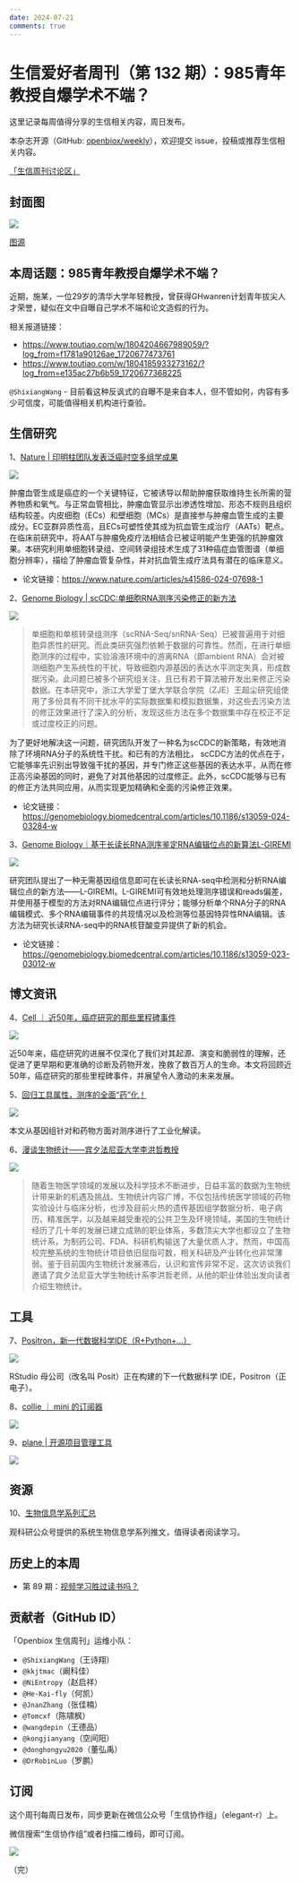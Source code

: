 ```yaml
---
date: 2024-07-21
comments: true
---
```


# 生信爱好者周刊（第 132 期）：985青年教授自爆学术不端？

这里记录每周值得分享的生信相关内容，周日发布。

本杂志开源（GitHub: [openbiox/weekly](https://github.com/openbiox/weekly)），欢迎提交 issue，投稿或推荐生信相关内容。

[「生信周刊讨论区」](https://github.com/openbiox/weekly/discussions)

## 封面图

![](https://cdn.jsdelivr.net/gh/shixiangwang/cdn/img/image-20240721232401819.png)

[图源](https://centuryofbio.com/p/summer-hiatus)

## 本周话题：985青年教授自爆学术不端？

近期，施某，一位29岁的清华大学年轻教授，曾获得GHwanren计划青年拔尖人才荣誉，疑似在文中自曝自己学术不端和论文造假的行为。

相关报道链接：

- https://www.toutiao.com/w/1804204667989059/?log_from=f1781a90126ae_1720677473761
- https://www.toutiao.com/w/1804185933273162/?log_from=e135ac27b6b59_1720677368225

`@ShixiangWang` - 目前看这种反讽式的自曝不是来自本人，但不管如何，内容有多少可信度，可能值得相关机构进行查验。

## 生信研究

1、[Nature | 印明柱团队发表泛癌时空多组学成果](https://mp.weixin.qq.com/s/Zb8SoPja9Z6fI0BBhB8YUg)

![](https://cdn.jsdelivr.net/gh/shixiangwang/cdn/img/image-20240721232456807.png)

肿瘤血管生成是癌症的一个关键特征，它被诱导以帮助肿瘤获取维持生长所需的营养物质和氧气。与正常血管相比，肿瘤血管显示出渗透性增加、形态不规则且组织结构较差。内皮细胞（ECs）和壁细胞（MCs）是直接参与肿瘤血管生成的主要成分。EC亚群异质性高，且ECs可塑性使其成为抗血管生成治疗（AATs）靶点。在临床前研究中，将AAT与肿瘤免疫疗法相结合已被证明能产生更强的抗肿瘤效果。本研究利用单细胞转录组、空间转录组技术生成了31种癌症血管图谱（单细胞分辨率），描绘了肿瘤血管复杂性，并对抗血管生成疗法具有潜在的临床意义。

- 论文链接：https://www.nature.com/articles/s41586-024-07698-1

2、[Genome Biology | scCDC:单细胞RNA测序污染修正的新方法](https://mp.weixin.qq.com/s/3E3u1xEIiyUoSXqtgQ0Bag)

![](https://cdn.jsdelivr.net/gh/shixiangwang/cdn/img/image-20240721232542381.png)

>单细胞和单核转录组测序（scRNA-Seq/snRNA-Seq）已被普遍用于对细胞异质性的研究。而此类研究强烈依赖于数据的可靠性。然而，在进行单细胞测序的过程中，实验溶液环境中的游离RNA（即ambient RNA）会对被测细胞产生系统性的干扰，导致细胞内源基因的表达水平测定失真，形成数据污染。此问题已被多个研究组关注，且已有若干算法被开发出来修正污染数据。在本研究中，浙江大学爱丁堡大学联合学院（ZJE）王超尘研究组使用了多份具有不同干扰水平的实际数据集和模拟数据集，对这些去污染方法的修正效果进行了深入的分析，发现这些方法在多个数据集中存在校正不足或过度校正的问题。

为了更好地解决这一问题，研究团队开发了一种名为scCDC的新策略，有效地消除了环境RNA分子的系统性干扰。和已有的方法相比， scCDC方法的优点在于，它能够率先识别出导致强干扰的基因，并专门修正这些基因的表达水平，从而在修正高污染基因的同时，避免了对其他基因的过度修正。此外，scCDC能够与已有的修正方法共同应用，从而实现更加精确和全面的污染修正效果。

- 论文链接：https://genomebiology.biomedcentral.com/articles/10.1186/s13059-024-03284-w

3、[Genome Biology｜基于长读长RNA测序鉴定RNA编辑位点的新算法L-GIREMI](https://mp.weixin.qq.com/s/7KaflLeNjrZ4XZXcJbgx0g)

![](https://cdn.jsdelivr.net/gh/shixiangwang/cdn/img/image-20240721232626449.png)

研究团队提出了一种无需基因组信息即可在长读长RNA-seq中检测和分析RNA编辑位点的新方法——L-GIREMI。L-GIREMI可有效地处理测序错误和reads偏差，并使用基于模型的方法对RNA编辑位点进行评分；能够分析单个RNA分子的RNA编辑模式、多个RNA编辑事件的共现情况以及检测等位基因特异性RNA编辑。该方法为研究长读RNA-seq中的RNA核苷酸变异提供了新的机会。

- 论文链接：https://genomebiology.biomedcentral.com/articles/10.1186/s13059-023-03012-w



## 博文资讯

4、[Cell ｜ 近50年，癌症研究的那些里程碑事件](https://mp.weixin.qq.com/s/Cmjei-h5iMfKKB4JxdlQzg)

![](https://cdn.jsdelivr.net/gh/shixiangwang/cdn/img/image-20240721232653963.png)

近50年来，癌症研究的进展不仅深化了我们对其起源、演变和脆弱性的理解，还促进了更早期和更准确的诊断及药物开发，挽救了数百万人的生命。本文将回顾近50年，癌症研究的那些里程碑事件，并展望令人激动的未来发展。

5、[回归工具属性，测序的全面“药”化！](https://mp.weixin.qq.com/s/5FJhGm_PhLRfLBKsE0KI5A)

![](https://cdn.jsdelivr.net/gh/shixiangwang/cdn/img/image-20240721232721882.png)

本文从基因组针对和药物方面对测序进行了工业化解读。

6、[漫谈生物统计——宾夕法尼亚大学李洪哲教授](https://mp.weixin.qq.com/s/8NG5tiL9tQjFZh4Gu10c-A)

![](https://cdn.jsdelivr.net/gh/shixiangwang/cdn/img/image-20240721232759616.png)

>随着生物医学领域的发展以及科学技术不断进步，日益丰富的数据为生物统计带来新的机遇及挑战。生物统计内容广博，不仅包括传统医学领域的药物实验设计与临床分析，也涉及目前火热的遗传基因组学数据分析、电子病历、精准医学，以及越来越受重视的公共卫生及环境领域。美国的生物统计经历了几十年的发展已建立成熟的职业体系，多数顶尖大学也都设立了生物统计系，为制药公司、FDA、科研机构输送了大量优质人才。然而，中国高校完整系统的生物统计项目依旧屈指可数，相关科研及产业转化也非常薄弱。鉴于目前国内生物统计发展滞后，认识和宣传非常不足，这次访谈我们邀请了宾夕法尼亚大学生物统计系李洪哲老师，从他的职业体验出发向读者介绍生物统计。


## 工具

7、[Positron，新一代数据科学IDE（R+Python+...）](https://mp.weixin.qq.com/s/TPFl07tbEPP0I8gtvxv4iQ)

![](https://cdn.jsdelivr.net/gh/shixiangwang/cdn/img/image-20240721232852696.png)

RStudio 母公司（改名叫 Posit）正在构建的下一代数据科学 IDE，Positron（正电子）。

8、[collie ｜ mini 的订阅器](https://github.com/parksb/collie)

![](https://cdn.jsdelivr.net/gh/shixiangwang/cdn/img/image-20240721232924636.png)

9、[plane | 开源项目管理工具](https://github.com/makeplane/plane)

![](https://cdn.jsdelivr.net/gh/shixiangwang/cdn/img/image-20240721232957017.png)

## 资源

10、[生物信息学系列汇总](https://mp.weixin.qq.com/s/jbwJ4Mhlwr5A5eMGBC9bBg)

观科研公众号提供的系统生物信息学系列推文，值得读者阅读学习。



## 历史上的本周

- 第 89 期：[视频学习胜过读书吗？](https://mp.weixin.qq.com/s/oGzJ4i9QxEM5GbBhNgsl6w)

## 贡献者（GitHub ID）

「Openbiox 生信周刊」运维小队：

- `@ShixiangWang`（王诗翔）
- `@kkjtmac`（阚科佳）
- `@NiEntropy`（赵启祥）
- `@He-Kai-fly`（何凯）
- `@JnanZhang`（张佳楠）
- `@Tomcxf`（陈啸枫）
- `@wangdepin`（王德品）
- `@kongjianyang`（空间阳）
- `@donghongyu2020`（董弘禹）
- `@DrRobinLuo`（罗鹏）

## 订阅

这个周刊每周日发布，同步更新在微信公众号「生信协作组」（elegant-r）上。

微信搜索“生信协作组”或者扫描二维码，即可订阅。

![](https://cdn.nlark.com/yuque/0/2022/png/471931/1648306398708-897e7ad4-6008-40f8-9200-ddee834b09a7.png)

（完）